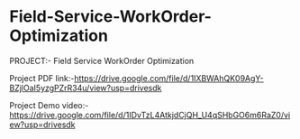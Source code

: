 # Field-Service-WorkOrder-Optimization
PROJECT:- Field Service WorkOrder Optimization

Project PDF link:-https://drive.google.com/file/d/1IXBWAhQK09AgY-BZjlOaI5yzgPZrR34u/view?usp=drivesdk

Project Demo video:-https://drive.google.com/file/d/1IDvTzL4AtkjdCjQH_U4qSHbGO6m6RaZ0/view?usp=drivesdk
